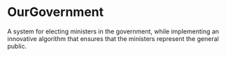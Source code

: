 # OurGovernment
A system for electing ministers in the government, while implementing an innovative algorithm that ensures that the ministers represent the general public.
